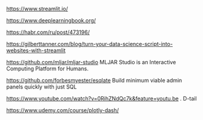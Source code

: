 <https://www.streamlit.io/>

<https://www.deeplearningbook.org/>

<https://habr.com/ru/post/473196/>

<https://gilberttanner.com/blog/turn-your-data-science-script-into-websites-with-streamlit>


<https://github.com/mljar/mljar-studio> MLJAR Studio is an Interactive Computing Platform for Humans.


<https://github.com/forbesmyester/esqlate>  Build minimum viable admin panels quickly with just SQL


<https://www.youtube.com/watch?v=0RihZNdQc7k&feature=youtu.be> . D-tail

<https://www.udemy.com/course/plotly-dash/>

